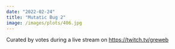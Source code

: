```yaml
---
date: "2022-02-24"
title: "Mutatic Bug 2"
image: /images/plots/406.jpg
---
```


Curated by votes during a live stream on https://twitch.tv/greweb
